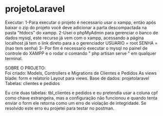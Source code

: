 # projetoLaravel
Executar:
1-Para executar o projeto é necessario usar o xampp, então após baixar o zip do projeto você deve adicionar a parta descompactada na pasta "htdocs" do xampp.
2-Usei o phpMyAdmin para gerenciar o banco de dados mysql, este recurso já vem com o xampp, acessando a página localhost já tem o link direto para a o gerenciador
  USUARIO = root
  SENHA = (nao tem senha)
3- Por fim é necessario executar o mysql no painel de controle do XAMPP e o rodar o comando " php artisan serve " em qualquer terminal.

SOBRE O PROJETO:    
Foi criado: 
Models, Controllers e Migrations de Clientes e Pedidos
As views blade: form e relatorio 
Layout para views.
Base de dados: projetolaravel 
Tabelas: clientes e pedidos

Eu crie duas tabelas: tbl_clientes e pedidos e eu pretendia usar a coluna cpf como chave estrangeira, mas a configuração não funcionou e quando tenta enviar o form ele 
retorna como um erro de violação de integridade. Se resolvido este erro eu projetei para testar no postman.





